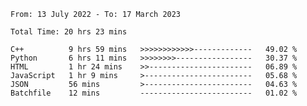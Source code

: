 <!--START_SECTION:waka-->

```text
From: 13 July 2022 - To: 17 March 2023

Total Time: 20 hrs 23 mins

C++          9 hrs 59 mins   >>>>>>>>>>>>-------------   49.02 %
Python       6 hrs 11 mins   >>>>>>>>-----------------   30.37 %
HTML         1 hr 24 mins    >>-----------------------   06.89 %
JavaScript   1 hr 9 mins     >------------------------   05.68 %
JSON         56 mins         >------------------------   04.63 %
Batchfile    12 mins         -------------------------   01.02 %
```

<!--END_SECTION:waka-->

<!---
yvanlok/yvanlok is a ✨ special ✨ repository because its `README.md` (this file) appears on your GitHub profile.
You can click the Preview link to take a look at your changes.
--->
